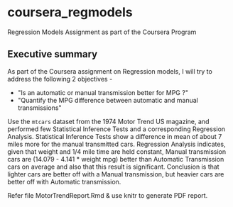 coursera_regmodels
==================

Regression Models Assignment as part of the Coursera Program

## Executive summary

As part of the Coursera assignment on Regression models, I will try to address the following 2 objectives - 

- "Is an automatic or manual transmission better for MPG ?"
- "Quantify the MPG difference between automatic and manual transmissions"

Use the `mtcars` dataset from the 1974 Motor Trend US magazine, and performed few Statistical Inference Tests and a corresponding Regression Analysis. Statistical Inference Tests show a difference in mean of about 7 miles more for the manual transmitted cars. Regression Analysis indicates, given that weight and 1/4 mile time are held constant, Manual transmission cars are (14.079 - 4.141 * weight mpg) better than Automatic Transmission cars on average and also that this result is significant. Conclusion is that lighter cars are better off with a Manual transmission, but heavier cars are better off with Automatic transmission.

Refer file MotorTrendReport.Rmd & use knitr to generate PDF report.
